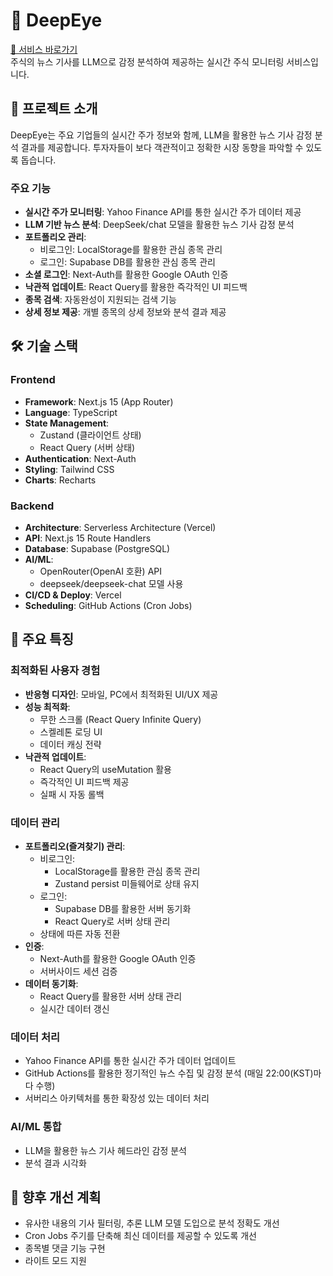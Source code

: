 # 👀 DeepEye

[🔗 서비스 바로가기](https://deepeye.pro)  
주식의 뉴스 기사를 LLM으로 감정 분석하여 제공하는 실시간 주식 모니터링 서비스입니다.

## 📌 프로젝트 소개

DeepEye는 주요 기업들의 실시간 주가 정보와 함께, LLM을 활용한 뉴스 기사 감정 분석 결과를 제공합니다. 투자자들이 보다 객관적이고 정확한 시장 동향을 파악할 수 있도록 돕습니다.

### 주요 기능

- **실시간 주가 모니터링**: Yahoo Finance API를 통한 실시간 주가 데이터 제공
- **LLM 기반 뉴스 분석**: DeepSeek/chat 모델을 활용한 뉴스 기사 감정 분석
- **포트폴리오 관리**:
  - 비로그인: LocalStorage를 활용한 관심 종목 관리
  - 로그인: Supabase DB를 활용한 관심 종목 관리
- **소셜 로그인**: Next-Auth를 활용한 Google OAuth 인증
- **낙관적 업데이트**: React Query를 활용한 즉각적인 UI 피드백
- **종목 검색**: 자동완성이 지원되는 검색 기능
- **상세 정보 제공**: 개별 종목의 상세 정보와 분석 결과 제공

## 🛠 기술 스택

### Frontend

- **Framework**: Next.js 15 (App Router)
- **Language**: TypeScript
- **State Management**:
  - Zustand (클라이언트 상태)
  - React Query (서버 상태)
- **Authentication**: Next-Auth
- **Styling**: Tailwind CSS
- **Charts**: Recharts

### Backend

- **Architecture**: Serverless Architecture (Vercel)
- **API**: Next.js 15 Route Handlers
- **Database**: Supabase (PostgreSQL)
- **AI/ML**:
  - OpenRouter(OpenAI 호환) API
  - deepseek/deepseek-chat 모델 사용
- **CI/CD & Deploy**: Vercel
- **Scheduling**: GitHub Actions (Cron Jobs)

## 🌟 주요 특징

### 최적화된 사용자 경험

- **반응형 디자인**: 모바일, PC에서 최적화된 UI/UX 제공
- **성능 최적화**:
  - 무한 스크롤 (React Query Infinite Query)
  - 스켈레톤 로딩 UI
  - 데이터 캐싱 전략
- **낙관적 업데이트**:
  - React Query의 useMutation 활용
  - 즉각적인 UI 피드백 제공
  - 실패 시 자동 롤백

### 데이터 관리

- **포트폴리오(즐겨찾기) 관리**:
  - 비로그인:
    - LocalStorage를 활용한 관심 종목 관리
    - Zustand persist 미들웨어로 상태 유지
  - 로그인:
    - Supabase DB를 활용한 서버 동기화
    - React Query로 서버 상태 관리
  - 상태에 따른 자동 전환
- **인증**:
  - Next-Auth를 활용한 Google OAuth 인증
  - 서버사이드 세션 검증
- **데이터 동기화**:
  - React Query를 활용한 서버 상태 관리
  - 실시간 데이터 갱신

### 데이터 처리

- Yahoo Finance API를 통한 실시간 주가 데이터 업데이트
- GitHub Actions를 활용한 정기적인 뉴스 수집 및 감정 분석 (매일 22:00(KST)마다 수행)
- 서버리스 아키텍처를 통한 확장성 있는 데이터 처리

### AI/ML 통합

- LLM을 활용한 뉴스 기사 헤드라인 감정 분석
- 분석 결과 시각화

## 🔄 향후 개선 계획

- 유사한 내용의 기사 필터링, 추론 LLM 모델 도입으로 분석 정확도 개선
- Cron Jobs 주기를 단축해 최신 데이터를 제공할 수 있도록 개선
- 종목별 댓글 기능 구현
- 라이트 모드 지원
